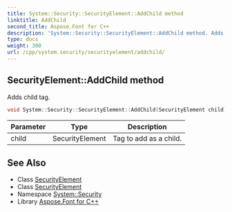 ```yaml
---
title: System::Security::SecurityElement::AddChild method
linktitle: AddChild
second_title: Aspose.Font for C++
description: 'System::Security::SecurityElement::AddChild method. Adds child tag in C++.'
type: docs
weight: 300
url: /cpp/system.security/securityelement/addchild/
---
```

## SecurityElement::AddChild method


Adds child tag.

```cpp
void System::Security::SecurityElement::AddChild(SecurityElement child)
```


| Parameter | Type | Description |
| --- | --- | --- |
| child | SecurityElement | Tag to add as a child. |

## See Also

* Class [SecurityElement](../)
* Class [SecurityElement](../)
* Namespace [System::Security](../../)
* Library [Aspose.Font for C++](../../../)
